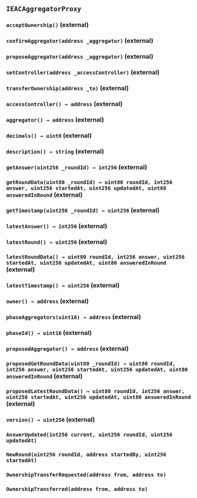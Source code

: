 ## `IEACAggregatorProxy`

### `acceptOwnership()` (external)

### `confirmAggregator(address _aggregator)` (external)

### `proposeAggregator(address _aggregator)` (external)

### `setController(address _accessController)` (external)

### `transferOwnership(address _to)` (external)

### `accessController() → address` (external)

### `aggregator() → address` (external)

### `decimals() → uint8` (external)

### `description() → string` (external)

### `getAnswer(uint256 _roundId) → int256` (external)

### `getRoundData(uint80 _roundId) → uint80 roundId, int256 answer, uint256 startedAt, uint256 updatedAt, uint80 answeredInRound` (external)

### `getTimestamp(uint256 _roundId) → uint256` (external)

### `latestAnswer() → int256` (external)

### `latestRound() → uint256` (external)

### `latestRoundData() → uint80 roundId, int256 answer, uint256 startedAt, uint256 updatedAt, uint80 answeredInRound` (external)

### `latestTimestamp() → uint256` (external)

### `owner() → address` (external)

### `phaseAggregators(uint16) → address` (external)

### `phaseId() → uint16` (external)

### `proposedAggregator() → address` (external)

### `proposedGetRoundData(uint80 _roundId) → uint80 roundId, int256 answer, uint256 startedAt, uint256 updatedAt, uint80 answeredInRound` (external)

### `proposedLatestRoundData() → uint80 roundId, int256 answer, uint256 startedAt, uint256 updatedAt, uint80 answeredInRound` (external)

### `version() → uint256` (external)

### `AnswerUpdated(int256 current, uint256 roundId, uint256 updatedAt)`

### `NewRound(uint256 roundId, address startedBy, uint256 startedAt)`

### `OwnershipTransferRequested(address from, address to)`

### `OwnershipTransferred(address from, address to)`
